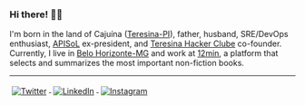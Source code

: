 ### Hi there! 👋🏼

I'm born in the land of Cajuína ([Teresina-PI](https://pt.wikipedia.org/wiki/Teresina)), father, husband, SRE/DevOps enthusiast, [APISoL](https://github.com/apisol) ex-president, and [Teresina Hacker Clube](https://github.com/teresinahc) co-founder. Currently, I live in [Belo Horizonte-MG](https://pt.wikipedia.org/wiki/Belo_Horizonte) and work at [12min](https://github.com/12min), a platform that selects and summarizes the most important non-fiction books.

---
<p align="left">
  <a href="https://twitter.com/olucasmac">
    <img src="https://raw.githubusercontent.com/olucasmac/MikeCodesDotNET/a8abbf37441f3253f74ea255a47f289208d7568c/Resources/twitter.svg" alt="Twitter" style="vertical-align:top; margin:4px">
  </a>  

  <a href="https://www.linkedin.com/in/olucasmac/">
    <img src="https://raw.githubusercontent.com/olucasmac/MikeCodesDotNET/a8abbf37441f3253f74ea255a47f289208d7568c/Resources/linkedIn.svg" alt="LinkedIn" style="vertical-align:top; margin:4px">
  </a>

  <a href="https://www.instagram.com/olucasmac/">
    <img src="https://raw.githubusercontent.com/olucasmac/MikeCodesDotNET/a8abbf37441f3253f74ea255a47f289208d7568c/Resources/instagram.svg" alt="Instagram" style="vertical-align:top; margin:4px">
  </a>
</p>
